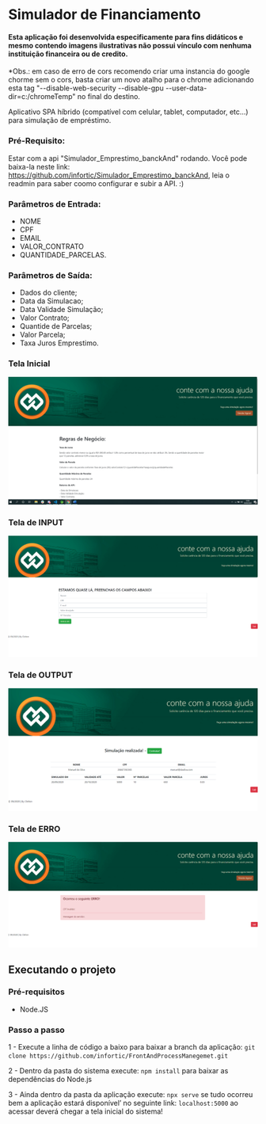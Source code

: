 # Simulador de Financiamento

#### Esta aplicação foi desenvolvida especificamente para fins didáticos e mesmo contendo imagens ilustrativas não possui vínculo com nenhuma instituição financeira ou de credito. 

*Obs.: em caso de erro de cors recomendo criar uma instancia do google chorme sem o cors, basta criar um novo atalho para o chrome adicionando esta tag "--disable-web-security --disable-gpu --user-data-dir=c:/chromeTemp" no final do destino. 


Aplicativo SPA híbrido (compatível com celular, tablet, computador, etc...) para simulação de empréstimo.

### Pré-Requisito: 
Estar com a api "Simulador_Emprestimo_banckAnd" rodando. Você pode baixa-la neste link: https://github.com/infortic/Simulador_Emprestimo_banckAnd, leia o readmin para saber coomo configurar e subir a API. :)

### Parâmetros de Entrada: 
- NOME
- CPF
- EMAIL
- VALOR_CONTRATO
- QUANTIDADE_PARCELAS.

### Parâmetros de Saída:
- Dados do cliente;
- Data da Simulacao;
- Data Validade Simulação;
- Valor Contrato;
- Quantide de Parcelas;
- Valor Parcela;
- Taxa Juros Emprestimo.


### Tela Inicial
![alt text](img/telainicial.png)

### Tela de INPUT
![alt text](img/input.png)

### Tela de OUTPUT
![alt text](img/output.png)

### Tela de ERRO
![alt text](img/erro.png)


## Executando o projeto

### Pré-requisitos
* Node.JS

### Passo a passo

1 - Execute a linha de código a baixo para baixar a branch da aplicação: 
`git clone https://github.com/infortic/FrontAndProcessManegemet.git`

2 - Dentro da pasta do sistema execute: 
`npm install`
para baixar as dependências do Node.js

3 - Ainda dentro da pasta da aplicação execute: 
`npx serve`
se tudo ocorreu bem a aplicação estará disponível’ no seguinte link: `localhost:5000` 
ao acessar deverá chegar a tela inicial do sistema!

